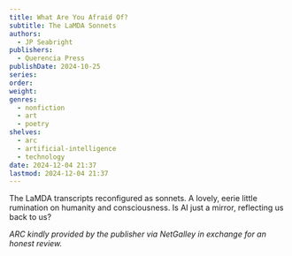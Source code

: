 ```yaml
---
title: What Are You Afraid Of?
subtitle: The LaMDA Sonnets
authors:
  - JP Seabright
publishers:
  - Querencia Press
publishDate: 2024-10-25
series: 
order: 
weight: 
genres:
  - nonfiction
  - art
  - poetry
shelves:
  - arc
  - artificial-intelligence
  - technology
date: 2024-12-04 21:37
lastmod: 2024-12-04 21:37
---
```

The LaMDA transcripts reconfigured as sonnets. A lovely, eerie little rumination on humanity and consciousness. Is AI just a mirror, reflecting us back to us?

*ARC kindly provided by the publisher via NetGalley in exchange for an honest review.*